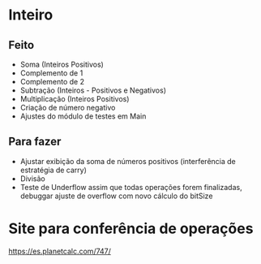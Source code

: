 # Inteiro

## Feito
* Soma (Inteiros Positivos)
* Complemento de 1 
* Complemento de 2
* Subtração (Inteiros - Positivos e Negativos)
* Multiplicação (Inteiros Positivos)
* Criação de número negativo
* Ajustes do módulo de testes em Main


## Para fazer
* Ajustar exibição da soma de números positivos (interferência de estratégia de carry)
* Divisão
* Teste de Underflow assim que todas operações forem finalizadas, debuggar ajuste de overflow com novo cálculo do bitSize

# Site para conferência de operações
https://es.planetcalc.com/747/